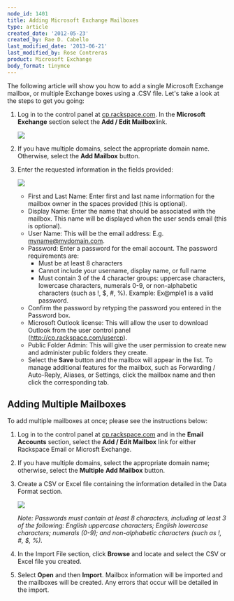 ```yaml
---
node_id: 1401
title: Adding Microsoft Exchange Mailboxes
type: article
created_date: '2012-05-23'
created_by: Rae D. Cabello
last_modified_date: '2013-06-21'
last_modified_by: Rose Contreras
product: Microsoft Exchange
body_format: tinymce
---
```


The following article will show you how to add a single Microsoft
Exchange mailbox, or multiple Exchange boxes using a .CSV file. Let's
take a look at the steps to get you going:

1.  Log in to the control panel at
    [cp.rackspace.com](https://cp.rackspace.com).  In the **Microsoft
    Exchange** section select the **Add / Edit Mailbox**link.

    ![](http://c15042926.r26.cf2.rackcdn.com/exchange_mailboxes_list.png)

2.  If you have multiple domains, select the appropriate domain name.
    Otherwise, select the **Add Mailbox** button.
3.  Enter the requested information in the fields provided:

    ![](http://c15042926.r26.cf2.rackcdn.com/new_mailbox_hex.png)

    -   First and Last Name: Enter first and last name information for
        the mailbox owner in the spaces provided (this is optional).
    -   Display Name: Enter the name that should be associated with
        the mailbox. This name will be displayed when the user sends
        email (this is optional).
    -   User Name: This will be the email address: E.g.
        myname@mydomain.com.
    -   Password: Enter a password for the email account. The password
        requirements are:
        -   Must be at least 8 characters
        -   Cannot include your username, display name, or full name
        -   Must contain 3 of the 4 character groups: uppercase
            characters, lowercase characters, numerals 0-9, or
            non-alphabetic characters (such as !, \$, \#, %). Example:
            Ex@mple1 is a valid password.
    -   Confirm the password by retyping the password you entered in the
        Password box.
    -   Microsoft Outlook license: This will allow the user to download
        Outlook from the user control
        panel (http://cp.rackspace.com/usercp).
    -   Public Folder Admin: This will give the user permission to
        create new and administer public folders they create.
    -   Select the **Save** button and the mailbox will appear in
        the list. To manage additional features for the mailbox, such as
        Forwarding / Auto-Reply, Aliases, or Settings, click the mailbox
        name and then click the corresponding tab.

Adding Multiple Mailboxes
-------------------------

To add multiple mailboxes at once; please see the instructions below:

1.  Log in to the control panel at
    [cp.rackspace.com](https://cp.rackspace.com) and in the **Email
    Accounts** section, select the **Add / Edit Mailbox** link for
    either Rackspace Email or Microsft Exchange.
2.  If you have multiple domains, select the appropriate domain name;
    otherwise, select the **Multiple** **Add Mailbox** button.
3.  Create a CSV or Excel file containing the information detailed in
    the Data Format section.

    ![](http://c1079945.r45.cf2.rackcdn.com/(E%26A)AddingAMailbox3.png)

    *Note: Passwords must contain at least 8 characters, including at
    least 3 of the following: English uppercase characters; English
    lowercase characters; numerals (0-9); and non-alphabetic characters
    (such as !, \#, \$, %).*

4.  In the Import File section, click **Browse** and locate and select
    the CSV or Excel file you created.
5.  Select **Open** and then **Import**. Mailbox information will be
    imported and the mailboxes will be created. Any errors that occur
    will be detailed in the import.


